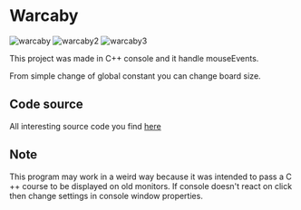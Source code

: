 # Warcaby
![warcaby](https://user-images.githubusercontent.com/22799520/162436968-de84639e-2dd4-4a28-92c7-368049f862c6.png)
![warcaby2](https://user-images.githubusercontent.com/22799520/162437019-ab319ee9-afbb-470c-96a6-bd7290b0eabf.png)
![warcaby3](https://user-images.githubusercontent.com/22799520/162437045-c19310d3-0aa7-4b8d-86ea-d6b1c2db128a.png)


This project was made in C++ console and it handle mouseEvents.

From simple change of global constant you can change board size.

## Code source
All interesting source code you find [here](https://github.com/Wid-mo/Portfolio/blob/master/Warcaby/main.cpp)

## Note
This program may work in a weird way because it was intended to pass a C ++ course to be displayed on old monitors.
If console doesn't react on click then change settings in console window properties.
